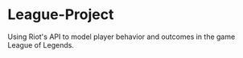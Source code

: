 # League-Project
Using Riot's API to model player behavior and outcomes in the game League of Legends.
